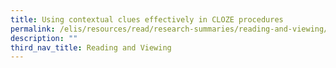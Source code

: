 ```yaml
---
title: Using contextual clues effectively in CLOZE procedures
permalink: /elis/resources/read/research-summaries/reading-and-viewing/contextual-clues-in-cloze-procedures/
description: ""
third_nav_title: Reading and Viewing
---
```

